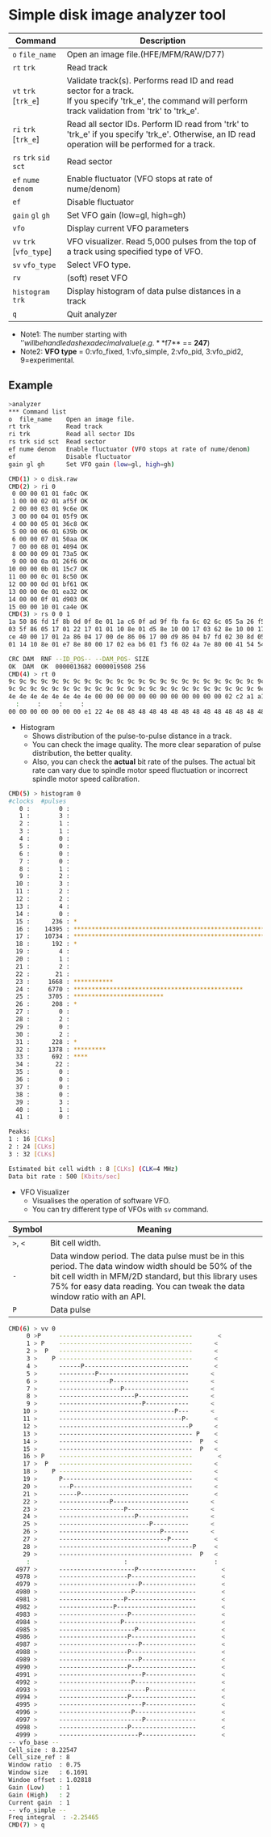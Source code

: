 # Simple disk image analyzer tool  

|Command|Description|
|-|-|
|`o`  `file_name`|Open an image file.(HFE/MFM/RAW/D77)|
|`rt` `trk`|Read track|
|`vt` `trk` [`trk_e`]|Validate track(s). Performs read ID and read sector for a track.<br>If you specify 'trk_e', the command will perform track validation from 'trk' to 'trk_e'.|
|`ri` `trk` [`trk_e`]|Read all sector IDs. Perform ID read from 'trk' to 'trk_e' if you specify 'trk_e'. Otherwise, an ID read operation will be performed for a track.|
|`rs` `trk` `sid` `sct`|Read sector|
|`ef` `nume` `denom`|Enable fluctuator (VFO stops at rate of nume/denom)|
|`ef`|Disable fluctuator|
|`gain` `gl` `gh`|Set VFO gain (low=gl, high=gh)|
|`vfo`|Display current VFO parameters|
|`vv` `trk` [`vfo_type`]|VFO visualizer. Read 5,000 pulses from the top of a track using specified type of VFO.|
|`sv` `vfo_type`|Select VFO type.|
|`rv`|(soft) reset VFO|
|`histogram` `trk`|Display histogram of data pulse distances in a track|
|`q`|Quit analyzer|
* Note1: The number starting with '$' will be handled as hexadecimal value (e.g. **$f7** == **247**)  
* Note2: **VFO type** = 0:vfo_fixed, 1:vfo_simple, 2:vfo_pid, 3:vfo_pid2, 9=experimental.  

## Example  
```sh
>analyzer
*** Command list
o  file_name    Open an image file.
rt trk          Read track
ri trk          Read all sector IDs
rs trk sid sct  Read sector
ef nume denom   Enable fluctuator (VFO stops at rate of nume/denom)
ef              Disable fluctuator
gain gl gh      Set VFO gain (low=gl, high=gh)

CMD(1) > o disk.raw
CMD(2) > ri 0
 0 00 00 01 01 fa0c OK
 1 00 00 02 01 af5f OK
 2 00 00 03 01 9c6e OK
 3 00 00 04 01 05f9 OK
 4 00 00 05 01 36c8 OK
 5 00 00 06 01 639b OK
 6 00 00 07 01 50aa OK
 7 00 00 08 01 4094 OK
 8 00 00 09 01 73a5 OK
 9 00 00 0a 01 26f6 OK
10 00 00 0b 01 15c7 OK
11 00 00 0c 01 8c50 OK
12 00 00 0d 01 bf61 OK
13 00 00 0e 01 ea32 OK
14 00 00 0f 01 d903 OK
15 00 00 10 01 ca4e OK
CMD(3) > rs 0 0 1
1a 50 86 fd 1f 8b 0d 0f 8e 01 1a c6 0f ad 9f fb fa 6c 02 6c 05 5a 26 f5 20 08 0a 00 02 00 00 02 00 00 1a 50 0c 0f 17 00 cc 17 00 e1 10 8e 02 ef 8e 0b df ce c0 00 17 04 99 8e c0 00 17 05 60 17
03 5f 86 05 17 01 22 17 01 01 10 8e 01 d5 8e 10 00 17 03 62 8e 10 00 17 01 23 10 8e 01 e1 8e 10 00 17 03 52 8e 10 00 17 01 13 ce 40 44 17 01 40 10 8e 01 db 8e 10 00 17 03 3c 8e 10 00 17 00 fd
ce 40 00 17 01 2a 86 04 17 00 de 86 06 17 00 d9 86 04 b7 fd 02 30 8d 05 61 bf ff f8 4f b7 06 f8 17 06 b2 1c ef 17 01 6b 17 06 58 10 8e 01 ed 8e 80 00 17 03 01 10 8e 0c 00 8e 80 00 ce c0 00 17
01 14 10 8e 01 e7 8e 80 00 17 02 ea b6 01 f3 f6 02 4a 7e 80 00 41 54 54 4c 45 31 41 54 54 4c 45 32 41 54 54 4c 45 33 41 50 52 47 20 20 41 53 42 50 20 20 ff 00 8e fd 15 86 04 a7 84 a6 01 6f 84

CRC DAM  RNF --ID_POS-- --DAM_POS- SIZE
OK  DAM  OK  0000013682 0000019508 256
CMD(4) > rt 0
9c 9c 9c 9c 9c 9c 9c 9c 9c 9c 9c 9c 9c 9c 9c 9c 9c 9c 9c 9c 9c 9c 9c 9c 9c 9c 9c 9c 9c 9c 9c 9c 9c 9c 9c 9c 9c 9c 9c 9c 9c 9c 9c 9c 9c 9c 9c 9c 9c 9c 9c 9c 9c 9c 9c 9c 9c 9c 9c 9c 9c 9c 9c 9c
9c 9c 9c 9c 9c 9c 9c 9c 9c 9c 9c 9c 9c 9c 9c 9c 9c 9c 9c 9c 9c 9c 9c 9c 9c 9c 9c 00 00 00 00 00 00 00 00 00 00 00 01 c2 a1 a1 a1 fe 00 00 01 01 fa 0c 4e 4e 4e 4e 4e 4e 4e 4e 4e 4e 4e 4e 4e 4e
4e 4e 4e 4e 4e 4e 4e 4e 00 00 00 00 00 00 00 00 00 00 00 00 02 c2 a1 a1 a1 fb 1a 50 86 fd 1f 8b 0d 0f 8e 01 1a c6 0f ad 9f fb fa 6c 02 6c 05 5a 26 f5 20 08 0a 00 02 00 00 02 00 00 1a 50 0c 0f
  :     :     :     :
00 00 00 00 00 00 00 e1 22 4e 08 48 48 48 48 48 48 48 48 48 48 48 48 48 48 48 48 48 48 48 48 48 48 48 48 48 48 48 48 48 48 48 48 48 48 48 48 48 48 48 48 48 48 48 48 48 48 48 48 48 48 7f ff ff
```
* Histogram  
	* Shows distribution of the pulse-to-pulse distance in a track.  
  * You can check the image quality. The more clear separation of pulse distribution, the better quality.  
  * Also, you can check the **actual** bit rate of the pulses. The actual bit rate can vary due to spindle motor speed fluctuation or incorrect spindle motor speed calibration.  

```sh
CMD(5) > histogram 0
#clocks  #pulses
   0 :        0 :
   1 :        3 :
   2 :        1 :
   3 :        1 :
   4 :        0 :
   5 :        0 :
   6 :        0 :
   7 :        0 :
   8 :        1 :
   9 :        2 :
  10 :        3 :
  11 :        2 :
  12 :        2 :
  13 :        4 :
  14 :        0 :
  15 :      236 : *
  16 :    14395 : ****************************************************************************************************
  17 :    10734 : **************************************************************************
  18 :      192 : *
  19 :        4 :
  20 :        1 :
  21 :        2 :
  22 :       21 :
  23 :     1668 : ***********
  24 :     6770 : ***********************************************
  25 :     3705 : *************************
  26 :      208 : *
  27 :        0 :
  28 :        2 :
  29 :        0 :
  30 :        2 :
  31 :      228 : *
  32 :     1378 : *********
  33 :      692 : ****
  34 :       22 :
  35 :        0 :
  36 :        0 :
  37 :        0 :
  38 :        0 :
  39 :        3 :
  40 :        1 :
  41 :        0 :

Peaks:
1 : 16 [CLKs]
2 : 24 [CLKs]
3 : 32 [CLKs]

Estimated bit cell width : 8 [CLKs] (CLK=4 MHz)
Data bit rate : 500 [Kbits/sec]
```
* VFO Visualizer
	* Visualises the operation of software VFO.   
  * You can try different type of VFOs with `sv` command.  

|Symbol|Meaning|
|--|--|
|`>`, `<`|Bit cell width.|
|`-`|Data window period. The data pulse must be in this period. The data window width should be 50% of the bit cell width in MFM/2D standard, but this library uses 75% for easy data reading. You can tweak the data window ratio with an API. |  
|`P`|Data pulse|

```sh
CMD(6) > vv 0
     0 >P     -------------------------------------       <
     1 > P    -------------------------------------      <
     2 >  P   -------------------------------------      <
     3 >    P -------------------------------------      <
     4 >      ------P-----------------------------       <
     5 >      ----------P-------------------------      <
     6 >      --------------P---------------------      <
     7 >      -----------------P------------------      <
     8 >      ---------------------P--------------      <
     9 >      -----------------------P------------      <
    10 >      --------------------------------P---      <
    11 >      ----------------------------------P-       <
    12 >      ------------------------------------P      <
    13 >      ------------------------------------- P    <
    14 >      -------------------------------------  P   <
    15 >      -------------------------------------  P   <
    16 > P    -------------------------------------       <
    17 >  P   -------------------------------------      <
    18 >    P -------------------------------------      <
    19 >      P------------------------------------      <
    20 >      ---P---------------------------------      <
    21 >      -----P------------------------------       <
    22 >      --------------P---------------------      <
    23 >      ------------------P-----------------      <
    24 >      ---------------------P--------------      <
    25 >      -------------------------P----------      <
    26 >      ----------------------------P-------      <
    27 >      ------------------------------P-----       <
    28 >      -------------------------------------P     <
    29 >      -------------------------------------  P   <
     :                          :                        :
  4977 >      ---------------------P----------------       <
  4978 >      -------------------P------------------       <
  4979 >      ----------------------P---------------       <
  4980 >      --------------------P-----------------       <
  4981 >      ------------------P-------------------       <
  4982 >      ---------------P----------------------       <
  4983 >      -------------------P------------------       <
  4984 >      -----------------P--------------------       <
  4985 >      ---------------------P----------------       <
  4986 >      -------------------P------------------       <
  4987 >      ----------------------P---------------       <
  4988 >      -------------------P------------------       <
  4989 >      ----------------------P---------------       <
  4990 >      -------------------P------------------       <
  4991 >      -----------------------P--------------       <
  4992 >      --------------------P-----------------       <
  4993 >      ------------------------P-------------       <
  4994 >      -------------------P------------------       <
  4995 >      -----------------------P--------------       <
  4996 >      --------------------P-----------------       <
  4997 >      -----------------------P--------------       <
  4998 >      -------------------P------------------       <
  4999 >      ----------------------P---------------       <
-- vfo_base --
Cell_size : 8.22547
Cell_size_ref : 8
Window ratio  : 0.75
Window size   : 6.1691
Windoe offset : 1.02818
Gain (Low)    : 1
Gain (High)   : 2
Current gain  : 1
-- vfo_simple --
Freq integral  : -2.25465
CMD(7) > q
```
